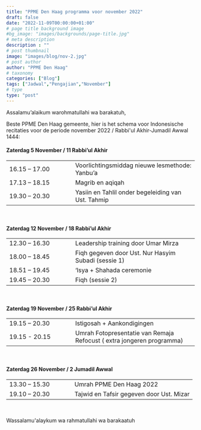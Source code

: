 ```yaml
---
title: "PPME Den Haag programma voor november 2022"
draft: false
date: "2022-11-09T00:00:00+01:00"
# page title background image
#bg_image: "images/backgrounds/page-title.jpg"
# meta description
description : ""
# post thumbnail
image: "images/blog/nov-2.jpg"
# post author
author: "PPME Den Haag"
# taxonomy
categories: ["Blog"]
tags: ["Jadwal","Pengajian","November"]
# type
type: "post"
---
```


Assalamu’alaikum warohmatullahi wa barakatuh,

Beste PPME Den Haag gemeente, hier is het schema voor Indonesische recitaties voor de periode november 2022 / Rabbi'ul Akhir-Jumadil Awwal 1444:


#### Zaterdag 5 November / 11 Rabbi’ul Akhir
<table style="width:100%">
<tr><td style="width:35%;margin:0;">16.15 – 17.00</td><td style="width:65%;margin:0;">Voorlichtingsmiddag nieuwe lesmethode: Yanbu’a</td></tr>
<tr><td style="width:35%;margin:0;">17.13 – 18.15</td><td style="width:65%;margin:0;">Magrib en aqiqah</td></tr>
<tr><td style="width:35%;margin:0;">19.30 – 20.30</td><td style="width:65%;margin:0;">Yasiin en Tahlil onder begeleiding van Ust. Tahmip</td></tr>
</table>
<br/>


#### Zaterdag 12 November / 18 Rabbi’ul Akhir
<table style="width:100%">
<tr><td style="width:35%;margin:0;">12.30 – 16.30</td><td style="width:65%;margin:0;">Leadership training door Umar Mirza</td></tr>
<tr><td style="width:35%;margin:0;">18.00 – 18.45</td><td style="width:65%;margin:0;">Fiqh gegeven door  Ust. Nur Hasyim Subadi (sessie 1)</td></tr>
<tr><td style="width:35%;margin:0;">18.51 – 19.45</td><td style="width:65%;margin:0;">‘Isya +  Shahada ceremonie</td></tr>
<tr><td style="width:35%;margin:0;">19.45 – 20.30</td><td style="width:65%;margin:0;">Fiqh (sessie 2)</td></tr>
</table>
<br/>


#### Zaterdag 19 November / 25 Rabbi’ul Akhir
<table style="width:100%">
<tr><td style="width:35%;margin:0;">19.15 – 20.30</td><td style="width:65%;margin:0;">Istigosah + Aankondigingen</td></tr>
<tr><td style="width:35%;margin:0;">19.15 -  20.15</td><td style="width:65%;margin:0;">Umrah Fotopresentatie van Remaja Refocust ( extra jongeren programma)</td></tr>
</table>
<br/>


#### Zaterdag 26 November / 2 Jumadil Awwal
<table style="width:100%">
<tr><td style="width:35%;margin:0;">13.30 – 15.30</td><td style="width:65%;margin:0;">Umrah PPME Den Haag 2022</td></tr>
<tr><td style="width:35%;margin:0;">19.10 – 20.30</td><td style="width:65%;margin:0;">Tajwid en Tafsir gegeven door Ust. Mizar</td></tr>
</table>
<br/>

Wassalamu'alaykum wa rahmatullahi wa barakaatuh